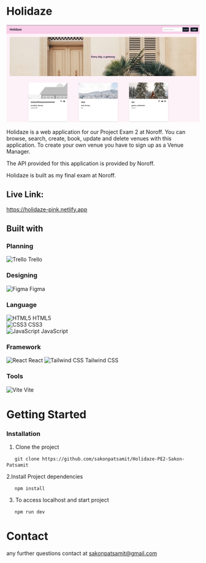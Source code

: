 # Holidaze

![Holidaze](public/HolidazeExam.png)

Holidaze is a web application for our Project Exam 2 at Noroff. You can browse, search, create, book, update and delete venues with this application. To create your own venue you have to sign up as a Venue Manager.

The API provided for this application is provided by Noroff.

Holidaze is built as my final exam at Noroff.

## Live Link:

https://holidaze-pink.netlify.app

## Built with

### Planning

![Trello](https://img.icons8.com/color/48/000000/trello.png) Trello

### Designing

![Figma](https://img.icons8.com/color/48/000000/figma.png) Figma

### Language

![HTML5](https://img.icons8.com/color/48/000000/html-5.png) HTML5  
![CSS3](https://img.icons8.com/color/48/000000/css3.png) CSS3  
![JavaScript](https://img.icons8.com/color/48/000000/javascript.png) JavaScript

### Framework

![React](https://img.icons8.com/color/48/000000/react-native.png) React
![Tailwind CSS](https://img.icons8.com/color/48/000000/tailwind-css.png) Tailwind CSS

### Tools

![Vite](https://img.icons8.com/color/48/000000/vite.png) Vite

# Getting Started

### Installation

1. Clone the project

```shell
   git clone https://github.com/sakonpatsamit/Holidaze-PE2-Sakon-Patsamit
```

2.Install Project dependencies

```shell
   npm install
```

3. To access localhost and start project

```shell
   npm run dev
```

# Contact

any further questions contact at sakonpatsamit@gmail.com
